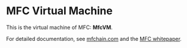# MFC Virtual Machine

This is the virtual machine of MFC: **MfcVM**.

For detailed documentation, see [mfchain.com](https://mfchain.com) and the [MFC whitepaper](https://mfchain.com/wp/).
